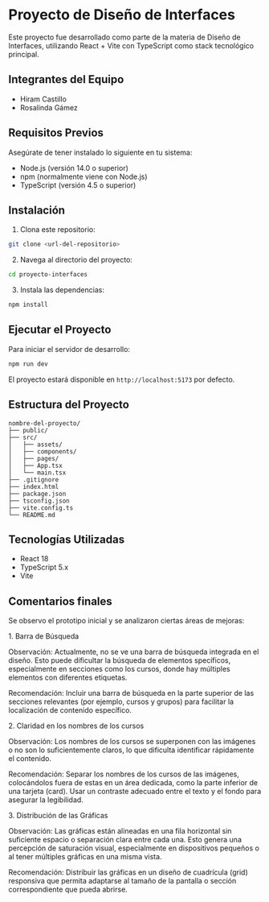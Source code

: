 # Proyecto de Diseño de Interfaces

Este proyecto fue desarrollado como parte de la materia de Diseño de Interfaces, utilizando React + Vite con TypeScript como stack tecnológico principal.

## Integrantes del Equipo
- Hiram Castillo
- Rosalinda Gámez

## Requisitos Previos

Asegúrate de tener instalado lo siguiente en tu sistema:
- Node.js (versión 14.0 o superior)
- npm (normalmente viene con Node.js)
- TypeScript (versión 4.5 o superior)

## Instalación

1. Clona este repositorio:
```bash
git clone <url-del-repositorio>
```

2. Navega al directorio del proyecto:
```bash
cd proyecto-interfaces
```

3. Instala las dependencias:
```bash
npm install
```

## Ejecutar el Proyecto

Para iniciar el servidor de desarrollo:

```bash
npm run dev
```

El proyecto estará disponible en `http://localhost:5173` por defecto.

## Estructura del Proyecto

```
nombre-del-proyecto/
├── public/
├── src/
│   ├── assets/
│   ├── components/
│   ├── pages/
│   ├── App.tsx
│   └── main.tsx
├── .gitignore
├── index.html
├── package.json
├── tsconfig.json
├── vite.config.ts
└── README.md
```

## Tecnologías Utilizadas

- React 18
- TypeScript 5.x
- Vite


## Comentarios finales

Se observo el prototipo inicial y se analizaron ciertas áreas de mejoras: 


1.⁠ ⁠Barra de Búsqueda 

Observación:
Actualmente, no se ve una barra de búsqueda integrada en el diseño. Esto puede dificultar la búsqueda de elementos specíficos, especialmente en secciones como los cursos, donde hay múltiples elementos con diferentes etiquetas. 

Recomendación:
Incluir una barra de búsqueda en la parte superior de las secciones relevantes (por ejemplo, cursos y grupos) para
facilitar la localización de contenido específico. 



2.⁠ ⁠Claridad en los nombres de los cursos 

Observación:
Los nombres de los cursos se superponen con las imágenes o no son lo suficientemente claros, lo que dificulta identificar rápidamente el contenido. 

Recomendación:
Separar los nombres de los cursos de las imágenes, colocándolos fuera de estas en un área dedicada, como la parte inferior de una tarjeta (card). Usar un contraste adecuado entre el texto y el fondo para asegurar la legibilidad. 



3.⁠ ⁠Distribución de las Gráficas

Observación:
Las gráficas están alineadas en una fila horizontal sin suficiente espacio o separación clara entre cada una. Esto genera una percepción de saturación visual, especialmente en dispositivos pequeños o al tener múltiples gráficas en una misma vista.

Recomendación:
Distribuir las gráficas en un diseño de cuadrícula (grid) responsiva que permita adaptarse al tamaño de la pantalla o sección correspondiente que pueda abrirse.
